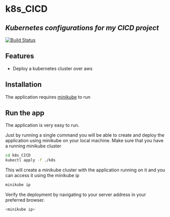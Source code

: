 # k8s_CICD
## _Kubernetes configurations for my CICD project_

[![Build Status](https://travis-ci.org/joemccann/dillinger.svg?branch=master)](https://travis-ci.org/joemccann/dillinger)

## Features

- Deploy a kubernetes cluster over aws

## Installation

The application requires [minikube](https://minikube.sigs.k8s.io) to run

## Run the app

The application is very easy to run.

Just by running a single command you will be able to create and deploy the application using minikube on your local machine.
Make sure that you have a running minikube cluster

```sh
cd k8s_CICD
kubectl apply -f ./k8s
```

This will create a minikube cluster with the application running on it and you can access it using the minikube ip
```sh
minikube ip
```


Verify the deployment by navigating to your server address in
your preferred browser.

```sh
<minikube ip>
```


